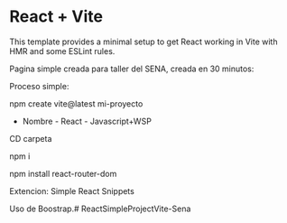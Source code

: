 # React + Vite

This template provides a minimal setup to get React working in Vite with HMR and some ESLint rules.

Pagina simple creada para taller del SENA, creada en 30 minutos:

Proceso simple:

npm create vite@latest mi-proyecto

- Nombre - React - Javascript+WSP

CD carpeta

npm i

npm install react-router-dom

Extencion: Simple React Snippets

Uso de Boostrap.# ReactSimpleProjectVite-Sena
